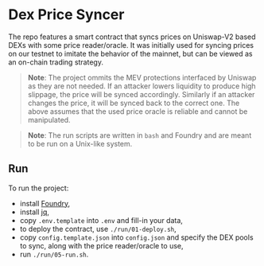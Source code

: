 # Dex Price Syncer

The repo features a smart contract that syncs prices on Uniswap-V2 based DEXs with some price reader/oracle.
It was initially used for syncing prices on our testnet to imitate the behavior of the mainnet,
but can be viewed as an on-chain trading strategy.

> **Note**: The project ommits the MEV protections interfaced by Uniswap as they are not needed.
> If an attacker lowers liquidity to produce high slippage, the price will be synced accordingly.
> Similarly if an attacker changes the price, it will be synced back to the correct one.
> The above assumes that the used price oracle is reliable and cannot be manipulated.

> **Note**: The run scripts are written in `bash` and Foundry and are meant to be run on a Unix-like system.

## Run

To run the project:
- install [Foundry](https://book.getfoundry.sh/),
- install [jq](https://jqlang.github.io/jq/),
- copy `.env.template` into `.env` and fill-in your data,
- to deploy the contract, use `./run/01-deploy.sh`,
- copy `config.template.json` into `config.json` and specify the DEX pools to sync, along with the price reader/oracle to use,
- run `./run/05-run.sh`.
